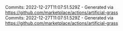 Commits: 2022-12-27T11:07:51.529Z - Generated via https://github.com/marketplace/actions/artificial-grass
<br>
Commits: 2022-12-27T11:07:51.529Z - Generated via https://github.com/marketplace/actions/artificial-grass
<br>
